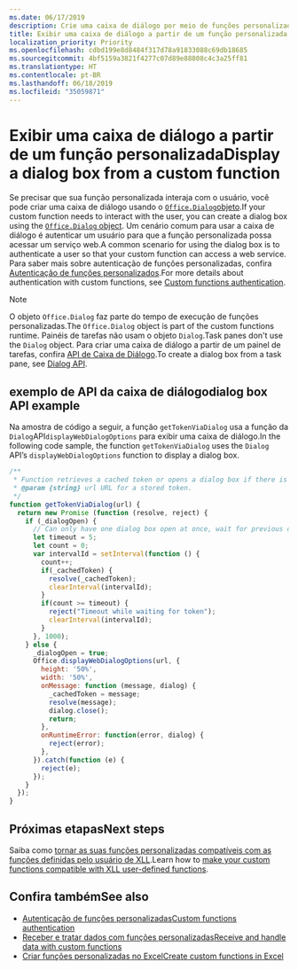 ```yaml
---
ms.date: 06/17/2019
description: Crie uma caixa de diálogo por meio de funções personalizadas no Excel usando JavaScript.
title: Exibir uma caixa de diálogo a partir de um função personalizada
localization_priority: Priority
ms.openlocfilehash: cdbd199e8d8484f317d78a91833088c69db18685
ms.sourcegitcommit: 4bf5159a3821f4277c07d89e88808c4c3a25ff81
ms.translationtype: HT
ms.contentlocale: pt-BR
ms.lasthandoff: 06/18/2019
ms.locfileid: "35059871"
---
```

# <a name="display-a-dialog-box-from-a-custom-function"></a><span data-ttu-id="9cd78-103">Exibir uma caixa de diálogo a partir de um função personalizada</span><span class="sxs-lookup"><span data-stu-id="9cd78-103">Display a dialog box from a custom function</span></span>

<span data-ttu-id="9cd78-104">Se precisar que sua função personalizada interaja com o usuário, você pode criar uma caixa de diálogo usando o [`Office.Dialog`objeto](/javascript/api/office-runtime/officeruntime.dialog?view=office-js).</span><span class="sxs-lookup"><span data-stu-id="9cd78-104">If your custom function needs to interact with the user, you can create a dialog box using the [`Office.Dialog` object](/javascript/api/office-runtime/officeruntime.dialog?view=office-js).</span></span> <span data-ttu-id="9cd78-105">Um cenário comum para usar a caixa de diálogo é autenticar um usuário para que a função personalizada possa acessar um serviço web.</span><span class="sxs-lookup"><span data-stu-id="9cd78-105">A common scenario for using the dialog box is to authenticate a user so that your custom function can access a web service.</span></span> <span data-ttu-id="9cd78-106">Para saber mais sobre autenticação de funções personalizadas, confira [Autenticação de funções personalizados](./custom-functions-authentication.md).</span><span class="sxs-lookup"><span data-stu-id="9cd78-106">For more details about authentication with custom functions, see [Custom functions authentication](./custom-functions-authentication.md).</span></span>

>[!NOTE]
> <span data-ttu-id="9cd78-107">O objeto `Office.Dialog` faz parte do tempo de execução de funções personalizadas.</span><span class="sxs-lookup"><span data-stu-id="9cd78-107">The `Office.Dialog` object is part of the custom functions runtime.</span></span> <span data-ttu-id="9cd78-108">Painéis de tarefas não usam o objeto `Dialog`.</span><span class="sxs-lookup"><span data-stu-id="9cd78-108">Task panes don't use the `Dialog` object.</span></span> <span data-ttu-id="9cd78-109">Para criar uma caixa de diálogo a partir de um painel de tarefas, confira [API de Caixa de Diálogo](/office/dev/add-ins/develop/dialog-api-in-office-add-ins).</span><span class="sxs-lookup"><span data-stu-id="9cd78-109">To create a dialog box from a task pane, see [Dialog API](/office/dev/add-ins/develop/dialog-api-in-office-add-ins).</span></span>

## <a name="dialog-box-api-example"></a><span data-ttu-id="9cd78-110">exemplo de API da caixa de diálogo</span><span class="sxs-lookup"><span data-stu-id="9cd78-110">dialog box API example</span></span>

<span data-ttu-id="9cd78-111">Na amostra de código a seguir, a função `getTokenViaDialog` usa a função da `Dialog`API`displayWebDialogOptions` para exibir uma caixa de diálogo.</span><span class="sxs-lookup"><span data-stu-id="9cd78-111">In the following code sample, the function `getTokenViaDialog` uses the `Dialog` API’s `displayWebDialogOptions` function to display a dialog box.</span></span>

```js
/**
 * Function retrieves a cached token or opens a dialog box if there is no saved token. Note that this is not a sufficient example of authentication but is intended to show the capabilities of the Dialog object.
 * @param {string} url URL for a stored token.
 */
function getTokenViaDialog(url) {
  return new Promise (function (resolve, reject) {
    if (_dialogOpen) {
      // Can only have one dialog box open at once, wait for previous dialog box's token
      let timeout = 5;
      let count = 0;
      var intervalId = setInterval(function () {
        count++;
        if(_cachedToken) {
          resolve(_cachedToken);
          clearInterval(intervalId);
        }
        if(count >= timeout) {
          reject("Timeout while waiting for token");
          clearInterval(intervalId);
        }
      }, 1000);
    } else {
      _dialogOpen = true;
      Office.displayWebDialogOptions(url, {
        height: '50%',
        width: '50%',
        onMessage: function (message, dialog) {
          _cachedToken = message;
          resolve(message);
          dialog.close();
          return;
        },
        onRuntimeError: function(error, dialog) {
          reject(error);
        },
      }).catch(function (e) {
        reject(e);
      });
    }
  });
}
```

## <a name="next-steps"></a><span data-ttu-id="9cd78-112">Próximas etapas</span><span class="sxs-lookup"><span data-stu-id="9cd78-112">Next steps</span></span>
<span data-ttu-id="9cd78-113">Saiba como [tornar as suas funções personalizadas compatíveis com as funções definidas pelo usuário de XLL](make-custom-functions-compatible-with-xll-udf.md).</span><span class="sxs-lookup"><span data-stu-id="9cd78-113">Learn how to [make your custom functions compatible with XLL user-defined functions](make-custom-functions-compatible-with-xll-udf.md).</span></span>

## <a name="see-also"></a><span data-ttu-id="9cd78-114">Confira também</span><span class="sxs-lookup"><span data-stu-id="9cd78-114">See also</span></span>

* [<span data-ttu-id="9cd78-115">Autenticação de funções personalizadas</span><span class="sxs-lookup"><span data-stu-id="9cd78-115">Custom functions authentication</span></span>](custom-functions-authentication.md)
* [<span data-ttu-id="9cd78-116">Receber e tratar dados com funções personalizadas</span><span class="sxs-lookup"><span data-stu-id="9cd78-116">Receive and handle data with custom functions</span></span>](custom-functions-web-reqs.md)
* [<span data-ttu-id="9cd78-117">Criar funções personalizadas no Excel</span><span class="sxs-lookup"><span data-stu-id="9cd78-117">Create custom functions in Excel</span></span>](custom-functions-overview.md)
